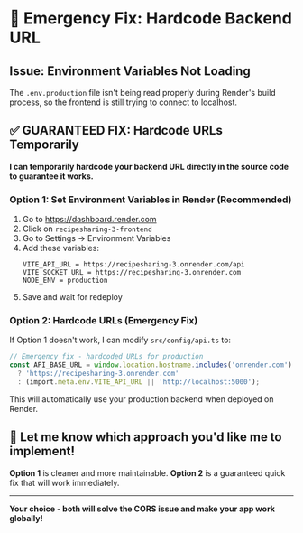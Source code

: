 # 🚨 Emergency Fix: Hardcode Backend URL

## Issue: Environment Variables Not Loading

The `.env.production` file isn't being read properly during Render's build process, so the frontend is still trying to connect to localhost.

## ✅ GUARANTEED FIX: Hardcode URLs Temporarily

**I can temporarily hardcode your backend URL directly in the source code to guarantee it works.**

### Option 1: Set Environment Variables in Render (Recommended)

1. Go to https://dashboard.render.com
2. Click on `recipesharing-3-frontend`
3. Go to Settings → Environment Variables
4. Add these variables:
   ```
   VITE_API_URL = https://recipesharing-3.onrender.com/api
   VITE_SOCKET_URL = https://recipesharing-3.onrender.com
   NODE_ENV = production
   ```
5. Save and wait for redeploy

### Option 2: Hardcode URLs (Emergency Fix)

If Option 1 doesn't work, I can modify `src/config/api.ts` to:

```typescript
// Emergency fix - hardcoded URLs for production
const API_BASE_URL = window.location.hostname.includes('onrender.com') 
  ? 'https://recipesharing-3.onrender.com'
  : (import.meta.env.VITE_API_URL || 'http://localhost:5000');
```

This will automatically use your production backend when deployed on Render.

## 🔧 Let me know which approach you'd like me to implement!

**Option 1** is cleaner and more maintainable.
**Option 2** is a guaranteed quick fix that will work immediately.

---

**Your choice - both will solve the CORS issue and make your app work globally!**
